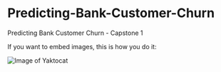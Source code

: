 # Predicting-Bank-Customer-Churn
Predicting Bank Customer Churn - Capstone 1

If you want to embed images, this is how you do it:

![Image of Yaktocat](https://octodex.github.com/images/yaktocat.png)
